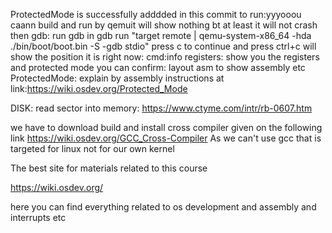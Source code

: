 ProtectedMode is successfully adddded in this commit
to run:yyyooou  caann  build and run by qemuit will show nothing  bt at least it will not crash then
gdb: run gdb in gdb run "target remote | qemu-system-x86_64 -hda ./bin/boot/boot.bin -S -gdb stdio" press c to continue and press ctrl+c will show the position it is right now: 
cmd:info registers: show you the registers and protected mode you can confirm: layout asm to show assembly etc
ProtectedMode: explain by assembly instructions at link:https://wiki.osdev.org/Protected_Mode

DISK: read sector into memory: https://www.ctyme.com/intr/rb-0607.htm



we have to download build and install cross compiler given on the
following link
https://wiki.osdev.org/GCC_Cross-Compiler
As we can't use gcc that is targeted for linux not for our own kernel

The best site for materials related to this course

https://wiki.osdev.org/

here you can find everything related to os development and assembly and interrupts etc
